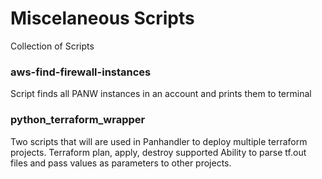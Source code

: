 # Miscelaneous Scripts

Collection of Scripts

### aws-find-firewall-instances
Script finds all PANW instances in an account and prints them to terminal

### python_terraform_wrapper
Two scripts that will are used in Panhandler to deploy multiple terraform projects. 
Terraform plan, apply, destroy supported
Ability to parse tf.out files and pass values as parameters to other projects. 
